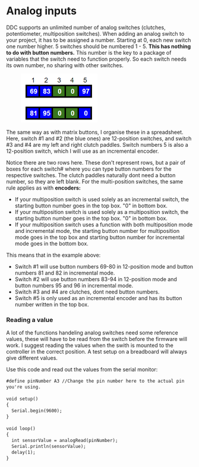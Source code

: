 # Analog inputs

DDC supports an unlimited number of analog switches (clutches, potentiometer, multiposition switches). When adding an analog switch to your project, it has to be assigned a number. Starting at 0, each new switch one number higher. 5 switches should be numbered 1 - 5. **This has nothing to do with button numbers.** This number is the key to a package of variables that the switch need to function properly. So each switch needs its own number, no sharing with other switches.

<figure><img src="../.gitbook/assets/image (16).png" alt=""><figcaption></figcaption></figure>

The same way as with matrix buttons, I organise these in a spreadsheet. Here, switch #1 and #2 (the blue ones) are 12-position switches, and switch #3 and #4 are my left and right clutch paddles. Switch numbers 5 is also a 12-position switch, which I will use as an incremental encoder.

Notice there are two rows here. These don't represent rows, but a pair of boxes for each switch# where you can type button numbers for the respective switches. The clutch paddles naturally dont need a button number, so they are left blank. For the multi-position switches, the same rule applies as with **encoders:**

* If your multiposition switch is used solely as an incremental switch, the starting button number goes in the top box. "0" in bottom box.
* If your multiposition switch is used solely as a multiposition switch, the starting button number goes in the top box. "0" in bottom box.
* If your multiposition switch uses a function with both multiposition mode and incremental mode, the starting button number for multiposition mode goes in the top box and starting button number for incremental mode goes in the bottom box.

This means that in the example above:

* Switch #1 will use button numbers 69-80 in 12-position mode and button numbers 81 and 82 in incremental mode.
* Switch #2 will use button numbers 83-94 in 12-position mode and button numbers 95 and 96 in incremental mode.
* Switch #3 and #4 are clutches, dont need button numbers.
* Switch #5 is only used as an incremental encoder and has its button number written in the top box.

### Reading a value

A lot of the functions handeling analog switches need some reference values, these will have to be read from the switch before the firmware will work. I suggest reading the values when the swith is mounted to the controller in the correct position. A test setup on a breadboard will always give different values.

Use this code and read out the values from the serial monitor:

```
#define pinNumber A3 //Change the pin number here to the actual pin you're using.

void setup()
{
  Serial.begin(9600);
}

void loop() 
{
  int sensorValue = analogRead(pinNumber);
  Serial.println(sensorValue);
  delay(1);
}
```
